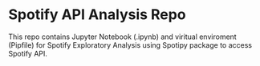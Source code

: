 # Spotify API Analysis Repo 

This repo contains Jupyter Notebook (.ipynb) and viritual enviroment (Pipfile) for Spotify Exploratory Analysis using Spotipy package to access Spotify API. 